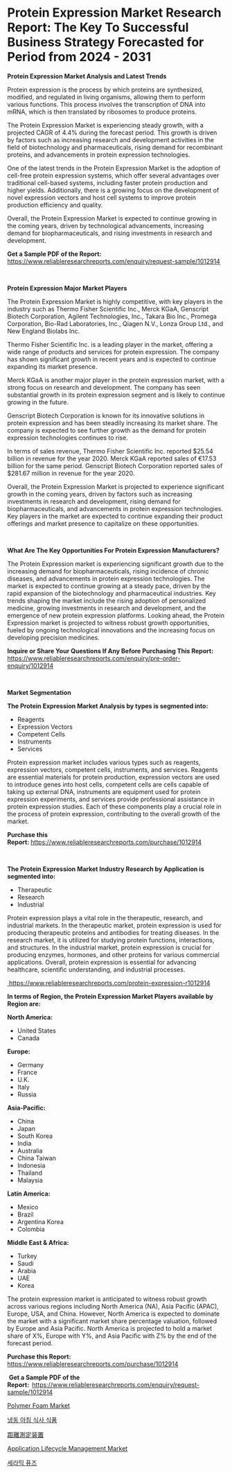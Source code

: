 <p><h1>Protein Expression Market Research Report: The Key To Successful Business Strategy Forecasted for Period from 2024 - 2031</h1></p><p><strong>Protein Expression Market Analysis and Latest Trends</strong></p>
<p><p>Protein expression is the process by which proteins are synthesized, modified, and regulated in living organisms, allowing them to perform various functions. This process involves the transcription of DNA into mRNA, which is then translated by ribosomes to produce proteins.</p><p>The Protein Expression Market is experiencing steady growth, with a projected CAGR of 4.4% during the forecast period. This growth is driven by factors such as increasing research and development activities in the field of biotechnology and pharmaceuticals, rising demand for recombinant proteins, and advancements in protein expression technologies.</p><p>One of the latest trends in the Protein Expression Market is the adoption of cell-free protein expression systems, which offer several advantages over traditional cell-based systems, including faster protein production and higher yields. Additionally, there is a growing focus on the development of novel expression vectors and host cell systems to improve protein production efficiency and quality.</p><p>Overall, the Protein Expression Market is expected to continue growing in the coming years, driven by technological advancements, increasing demand for biopharmaceuticals, and rising investments in research and development.</p></p>
<p><strong>Get a Sample PDF of the Report:&nbsp;</strong> <a href="https://www.reliableresearchreports.com/enquiry/request-sample/1012914">https://www.reliableresearchreports.com/enquiry/request-sample/1012914</a></p>
<p>&nbsp;</p>
<p><strong>Protein Expression Major Market Players</strong></p>
<p><p>The Protein Expression Market is highly competitive, with key players in the industry such as Thermo Fisher Scientific Inc., Merck KGaA, Genscript Biotech Corporation, Agilent Technologies, Inc., Takara Bio Inc., Promega Corporation, Bio-Rad Laboratories, Inc., Qiagen N.V., Lonza Group Ltd., and New England Biolabs Inc.</p><p>Thermo Fisher Scientific Inc. is a leading player in the market, offering a wide range of products and services for protein expression. The company has shown significant growth in recent years and is expected to continue expanding its market presence.</p><p>Merck KGaA is another major player in the protein expression market, with a strong focus on research and development. The company has seen substantial growth in its protein expression segment and is likely to continue growing in the future.</p><p>Genscript Biotech Corporation is known for its innovative solutions in protein expression and has been steadily increasing its market share. The company is expected to see further growth as the demand for protein expression technologies continues to rise.</p><p>In terms of sales revenue, Thermo Fisher Scientific Inc. reported $25.54 billion in revenue for the year 2020. Merck KGaA reported sales of €17.53 billion for the same period. Genscript Biotech Corporation reported sales of $281.67 million in revenue for the year 2020.</p><p>Overall, the Protein Expression Market is projected to experience significant growth in the coming years, driven by factors such as increasing investments in research and development, rising demand for biopharmaceuticals, and advancements in protein expression technologies. Key players in the market are expected to continue expanding their product offerings and market presence to capitalize on these opportunities.</p></p>
<p>&nbsp;</p>
<p><strong>What Are The Key Opportunities For Protein Expression Manufacturers?</strong></p>
<p><p>The Protein Expression market is experiencing significant growth due to the increasing demand for biopharmaceuticals, rising incidence of chronic diseases, and advancements in protein expression technologies. The market is expected to continue growing at a steady pace, driven by the rapid expansion of the biotechnology and pharmaceutical industries. Key trends shaping the market include the rising adoption of personalized medicine, growing investments in research and development, and the emergence of new protein expression platforms. Looking ahead, the Protein Expression market is projected to witness robust growth opportunities, fueled by ongoing technological innovations and the increasing focus on developing precision medicines.</p></p>
<p><strong>Inquire or Share Your Questions If Any Before Purchasing This Report:</strong> <a href="https://www.reliableresearchreports.com/enquiry/pre-order-enquiry/1012914">https://www.reliableresearchreports.com/enquiry/pre-order-enquiry/1012914</a></p>
<p>&nbsp;</p>
<p><strong>Market Segmentation</strong></p>
<p><strong>The Protein Expression Market Analysis by types is segmented into:</strong></p>
<p><ul><li>Reagents</li><li>Expression Vectors</li><li>Competent Cells</li><li>Instruments</li><li>Services</li></ul></p>
<p><p>Protein expression market includes various types such as reagents, expression vectors, competent cells, instruments, and services. Reagents are essential materials for protein production, expression vectors are used to introduce genes into host cells, competent cells are cells capable of taking up external DNA, instruments are equipment used for protein expression experiments, and services provide professional assistance in protein expression studies. Each of these components play a crucial role in the process of protein expression, contributing to the overall growth of the market.</p></p>
<p><strong>Purchase this Report:&nbsp;</strong><a href="https://www.reliableresearchreports.com/purchase/1012914">https://www.reliableresearchreports.com/purchase/1012914</a></p>
<p>&nbsp;</p>
<p><strong>The Protein Expression Market Industry Research by Application is segmented into:</strong></p>
<p><ul><li>Therapeutic</li><li>Research</li><li>Industrial</li></ul></p>
<p><p>Protein expression plays a vital role in the therapeutic, research, and industrial markets. In the therapeutic market, protein expression is used for producing therapeutic proteins and antibodies for treating diseases. In the research market, it is utilized for studying protein functions, interactions, and structures. In the industrial market, protein expression is crucial for producing enzymes, hormones, and other proteins for various commercial applications. Overall, protein expression is essential for advancing healthcare, scientific understanding, and industrial processes.</p></p>
<p><a href="https://www.reliableresearchreports.com/protein-expression-r1012914">&nbsp;https://www.reliableresearchreports.com/protein-expression-r1012914</a></p>
<p><strong>In terms of Region, the Protein Expression Market Players available by Region are:</strong></p>
<p>
    <p> <strong> North America: </strong>
        <ul>
            <li>United States</li>
            <li>Canada</li>
        </ul>
        </p> 
    <p> <strong> Europe: </strong>
        <ul>
            <li>Germany</li>
            <li>France</li>
            <li>U.K.</li>
            <li>Italy</li>
            <li>Russia</li>
        </ul>
        </p> 
    <p> <strong> Asia-Pacific: </strong>
        <ul>
            <li>China</li>
            <li>Japan</li>
            <li>South Korea</li>
            <li>India</li>
            <li>Australia</li>
            <li>China Taiwan</li>
            <li>Indonesia</li>
            <li>Thailand</li>
            <li>Malaysia</li>
        </ul>
        </p> 
    <p> <strong> Latin America: </strong>
        <ul>
            <li>Mexico</li>
            <li>Brazil</li>
            <li>Argentina Korea</li>
            <li>Colombia</li>
        </ul>
        </p> 
    <p> <strong> Middle East & Africa: </strong>
        <ul>
            <li>Turkey</li>
            <li>Saudi</li>
            <li>Arabia</li>
            <li>UAE</li>
            <li>Korea</li>
        </ul>
    </p>
    </p>
<p><p>The protein expression market is anticipated to witness robust growth across various regions including North America (NA), Asia Pacific (APAC), Europe, USA, and China. However, North America is expected to dominate the market with a significant market share percentage valuation, followed by Europe and Asia Pacific. North America is projected to hold a market share of X%, Europe with Y%, and Asia Pacific with Z% by the end of the forecast period.</p></p>
<p><strong>Purchase this Report: </strong><a href="https://www.reliableresearchreports.com/purchase/1012914">https://www.reliableresearchreports.com/purchase/1012914</a></p>
<p>&nbsp;<strong>Get a Sample PDF of the Report:&nbsp;&nbsp;</strong><a href="https://www.reliableresearchreports.com/enquiry/request-sample/1012914">https://www.reliableresearchreports.com/enquiry/request-sample/1012914</a></p>
<p><strong></strong></p>
<p><p><a href="https://www.linkedin.com/pulse/polymer-foam-market-challenges-opportunities-growth-drivers-8yfzc?trackingId=%2BeYEMkzWP588tNRkWvnd1w%3D%3D">Polymer Foam Market</a></p><p><a href="https://github.com/xvz497517413/Market-Research-Report-List-2/blob/main/911593349901.md">냉동 아침 식사 식품</a></p><p><a href="https://medium.com/@r.aspinall_32685/%E8%B7%9D%E9%9B%A2%E6%B8%AC%E5%AE%9A%E6%A9%9F%E5%99%A8%E5%B8%82%E5%A0%B4%E3%81%AF-%E5%B8%82%E5%A0%B4%E3%82%B7%E3%82%A7%E3%82%A2-%E5%B8%82%E5%A0%B4%E3%83%88%E3%83%AC%E3%83%B3%E3%83%89-%E5%B8%82%E5%A0%B4%E6%88%90%E9%95%B7%E3%81%AB%E9%96%A2%E3%81%99%E3%82%8B%E6%83%85%E5%A0%B1%E3%82%92%E6%8F%90%E4%BE%9B%E3%81%97%E3%81%A6%E3%81%84%E3%81%BE%E3%81%99-3363cb89f6b1">距離測定装置</a></p><p><a href="https://www.linkedin.com/pulse/application-lifecycle-management-market-competitive-analysis-gjgye">Application Lifecycle Management Market</a></p><p><a href="https://medium.com/@adrainratke34/%EC%84%B8%EB%9D%BC%EB%AF%B9-%ED%93%A8%EC%A6%88-%EC%8B%9C%EC%9E%A5-%EA%B7%9C%EB%AA%A8-%EC%8B%9C%EC%9E%A5-%EC%A0%84%EB%A7%9D-%EB%B0%8F-%EC%8B%9C%EC%9E%A5-%EC%98%88%EC%B8%A1-2024%EB%85%84%EB%B6%80%ED%84%B0-2031%EB%85%84%EA%B9%8C%EC%A7%80-20720c6a887d">세라믹 퓨즈</a></p></p>